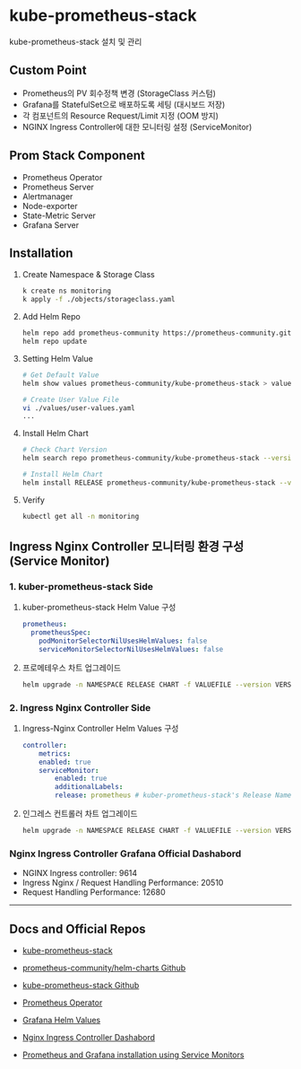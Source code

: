 # kube-prometheus-stack
kube-prometheus-stack 설치 및 관리

## Custom Point
- Prometheus의 PV 회수정책 변경 (StorageClass 커스텀)
- Grafana를 StatefulSet으로 배포하도록 세팅 (대시보드 저장)
- 각 컴포넌트의 Resource Request/Limit 지정 (OOM 방지)
- NGINX Ingress Controller에 대한 모니터링 설정 (ServiceMonitor)

## Prom Stack Component
- Prometheus Operator
- Prometheus Server
- Alertmanager
- Node-exporter
- State-Metric Server
- Grafana Server

## Installation

1. Create Namespace & Storage Class
    ```bash
    k create ns monitoring
    k apply -f ./objects/storageclass.yaml
    ```

2. Add Helm Repo

    ```bash
    helm repo add prometheus-community https://prometheus-community.github.io/helm-charts
    helm repo update
    ```

3. Setting Helm Value

    ```bash
    # Get Default Value
    helm show values prometheus-community/kube-prometheus-stack > values.yaml

    # Create User Value File
    vi ./values/user-values.yaml
    ...
    ```

4. Install Helm Chart

    ```bash
    # Check Chart Version
    helm search repo prometheus-community/kube-prometheus-stack --versions | head

    # Install Helm Chart
    helm install RELEASE prometheus-community/kube-prometheus-stack --version VERSION -f ./values/user-values.yaml -n monitoring
    ```

5. Verify

    ```bash
    kubectl get all -n monitoring
    ```

## Ingress Nginx Controller 모니터링 환경 구성 (Service Monitor)

### 1. kuber-prometheus-stack Side
1. kuber-prometheus-stack Helm Value 구성

    ```yaml
    prometheus:
      prometheusSpec:
        podMonitorSelectorNilUsesHelmValues: false
        serviceMonitorSelectorNilUsesHelmValues: false
    ```

2. 프로메테우스 차트 업그레이드

    ```bash
    helm upgrade -n NAMESPACE RELEASE CHART -f VALUEFILE --version VERSION
    ```

### 2. Ingress Nginx Controller Side
1. Ingress-Nginx Controller Helm Values 구성
    ```yaml
    controller:
        metrics:
        enabled: true
        serviceMonitor:
            enabled: true
            additionalLabels:
            release: prometheus # kuber-prometheus-stack's Release Name
    ```

2. 인그레스 컨트롤러 차트 업그레이드

    ```bash
    helm upgrade -n NAMESPACE RELEASE CHART -f VALUEFILE --version VERSION
    ```

### Nginx Ingress Controller Grafana Official Dashabord
- NGINX Ingress controller: 9614
- Ingress Nginx / Request Handling Performance: 20510
- Request Handling Performance: 12680

---
## Docs and Official Repos

- [kube-prometheus-stack](https://artifacthub.io/packages/helm/prometheus-community/kube-prometheus-stack)

- [prometheus-community/helm-charts Github](https://github.com/prometheus-community/helm-charts/)

- [kube-prometheus-stack Github](https://github.com/prometheus-operator/kube-prometheus)

- [Prometheus Operator](https://prometheus-operator.dev/)

- [Grafana Helm Values](https://github.com/grafana/helm-charts/tree/main/charts/grafana)

- [Nginx Ingress Controller Dashabord](https://github.com/kubernetes/ingress-nginx/tree/main/deploy/grafana/dashboards)

- [Prometheus and Grafana installation using Service Monitors](https://github.com/kubernetes/ingress-nginx/blob/main/docs/user-guide/monitoring.md#prometheus-and-grafana-installation-using-service-monitors)